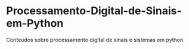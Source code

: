 # Processamento-Digital-de-Sinais-em-Python
Conteúdos sobre processamento digital de sinais e sistemas em python
